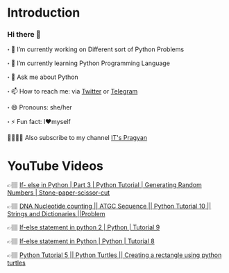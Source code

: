 
# Introduction
### Hi there 👋

<!--
**itspragyangit/itspragyangit** is a ✨ _special_ ✨ repository because its `README.md` (this file) appears on your GitHub profile.

Here are some ideas to get you started:

-->  
॰ 🔭 I’m currently working on Different sort of Python Problems

॰ 🌱 I’m currently learning Python Programming Language

॰ 💬 Ask me about Python 

॰ 📫 How to reach me: via [Twitter](www.twitter.com/it_pragyan) or [Telegram](https://t.me/pragyan_paramita_dutta)

॰ 😄 Pronouns: she/her

॰ ⚡ Fun fact: I❤myself

👼🏽👼🏽   Also subscribe to my channel [IT's Pragyan](https://www.youtube.com/channel/UCyC9Y-slTTJaLgZbX7qzhmA)

# YouTube Videos

👉🏽 [If- else in Python | Part 3 | Python Tutorial | Generating Random Numbers | Stone-paper-scissor-cut](https://www.youtube.com/watch?v=hCwrMi2MsSw&t=453s)

👉🏽 [DNA Nucleotide counting || ATGC Sequence || Python Tutorial 10 || Strings and Dictionaries ||Problem](https://www.youtube.com/watch?v=jZekSDeBq5w&t=444s)

👉🏽 [If-else statement in python 2 | Python | Tutorial 9](https://www.youtube.com/watch?v=qiYGWXGvfwE&t=19s)

👉🏽 [If-else statement in Python | Python | Tutorial 8](https://www.youtube.com/watch?v=hgUfJp8MAdo&t=61s)

👉🏽 [Python Tutorial 5 || Python Turtles || Creating a rectangle using python turtles](https://www.youtube.com/watch?v=xkbdaNuTmz4&t=247s)

